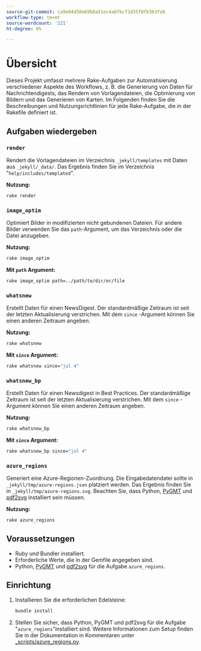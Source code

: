 ```yaml
---
source-git-commit: ca9e04d50e69b8a51ec4a6fbcf1d35f0fb363fab
workflow-type: tm+mt
source-wordcount: '221'
ht-degree: 0%

---
```

# Übersicht

Dieses Projekt umfasst mehrere Rake-Aufgaben zur Automatisierung verschiedener Aspekte des Workflows, z. B. die Generierung von Daten für Nachrichtendigests, das Rendern von Vorlagendateien, die Optimierung von Bildern und das Generieren von Karten. Im Folgenden finden Sie die Beschreibungen und Nutzungsrichtlinien für jede Rake-Aufgabe, die in der Rakefile definiert ist.

## Aufgaben wiedergeben

### `render`

Rendert die Vorlagendateien im Verzeichnis `_jekyll/templates` mit Daten aus `_jekyll/_data/`. Das Ergebnis finden Sie im Verzeichnis &quot;`help/includes/templated`&quot;.

**Nutzung:**

```sh
rake render
```

### `image_optim`

Optimiert Bilder in modifizierten nicht gebundenen Dateien. Für andere Bilder verwenden Sie das `path`-Argument, um das Verzeichnis oder die Datei anzugeben.

**Nutzung:**

```sh
rake image_optim
```

**Mit `path` Argument:**

```sh
rake image_optim path=../path/to/dir/or/file
```

### `whatsnew`

Erstellt Daten für einen NewsDigest. Der standardmäßige Zeitraum ist seit der letzten Aktualisierung verstrichen. Mit dem `since` -Argument können Sie einen anderen Zeitraum angeben.

**Nutzung:**

```sh
rake whatsnew
```

**Mit `since` Argument:**

```sh
rake whatsnew since="jul 4"
```

### `whatsnew_bp`

Erstellt Daten für einen Newsdigest in Best Practices. Der standardmäßige Zeitraum ist seit der letzten Aktualisierung verstrichen. Mit dem `since` -Argument können Sie einen anderen Zeitraum angeben.

**Nutzung:**

```sh
rake whatsnew_bp
```

**Mit `since` Argument:**

```sh
rake whatsnew_bp since="jul 4"
```

### `azure_regions`

Generiert eine Azure-Regionen-Zuordnung. Die Eingabedatendatei sollte in `_jekyll/tmp/azure-regions.json` platziert werden. Das Ergebnis finden Sie in `_jekyll/tmp/azure-regions.svg`. Beachten Sie, dass Python, [PyGMT](https://www.pygmt.org/latest/install.html) und [pdf2svg](https://formulae.brew.sh/formula/pdf2svg) installiert sein müssen.

**Nutzung:**

```sh
rake azure_regions
```

## Voraussetzungen

- Ruby und Bundler installiert.
- Erforderliche Werte, die in der Gemfile angegeben sind.
- Python, [PyGMT](https://www.pygmt.org/latest/install.html) und [pdf2svg](https://formulae.brew.sh/formula/pdf2svg) für die Aufgabe `azure_regions`.

## Einrichtung

1. Installieren Sie die erforderlichen Edelsteine:

   ```sh
   bundle install
   ```

2. Stellen Sie sicher, dass Python, PyGMT und pdf2svg für die Aufgabe &quot;`azure_regions`&quot;installiert sind. Weitere Informationen zum Setup finden Sie in der Dokumentation in Kommentaren unter [_scripts/azure_regions.py](_scripts/azure_regions.py).
